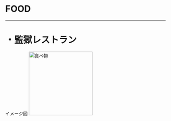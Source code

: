 # FOOD
---
# ・監獄レストラン

イメージ図
<img src="ご飯画像１.png" alt="食べ物" title="食べ物" width="200" height="200" />
